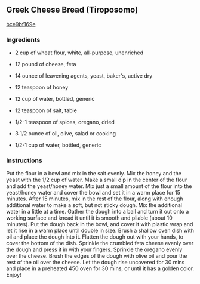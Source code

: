 ## Greek Cheese Bread (Tiroposomo)

[bce9bf169e](http://www.food.com/recipe/greek-cheese-bread-tiroposomo-503385)

### Ingredients

 - 2 cup of wheat flour, white, all-purpose, unenriched

 - 12 pound of cheese, feta

 - 14 ounce of leavening agents, yeast, baker's, active dry

 - 12 teaspoon of honey

 - 12 cup of water, bottled, generic

 - 12 teaspoon of salt, table

 - 1/2-1 teaspoon of spices, oregano, dried

 - 3 1/2 ounce of oil, olive, salad or cooking

 - 1/2-1 cup of water, bottled, generic

### Instructions

Put the flour in a bowl and mix in the salt evenly. Mix the honey and the yeast with the 1/2 cup of water. Make a small dip in the center of the flour and add the yeast/honey water. Mix just a small amount of the flour into the yeast/honey water and cover the bowl and set it in a warm place for 15 minutes. After 15 minutes, mix in the rest of the flour, along with enough additional water to make a soft, but not sticky dough. Mix the additional water in a little at a time. Gather the dough into a ball and turn it out onto a working surface and knead it until it is smooth and pliable (about 10 minutes). Put the dough back in the bowl, and cover it with plastic wrap and let it rise in a warm place until double in size. Brush a shallow oven dish with oil and place the dough into it. Flatten the dough out with your hands, to cover the bottom of the dish. Sprinkle the crumbled feta cheese evenly over the dough and press it in with your fingers. Sprinkle the oregano evenly over the cheese. Brush the edges of the dough with olive oil and pour the rest of the oil over the cheese. Let the dough rise uncovered for 30 mins and place in a preheated 450 oven for 30 mins, or until it has a golden color. Enjoy!